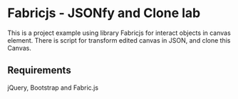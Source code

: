 # Fabricjs - JSONfy and Clone lab
This is a project example using library Fabricjs for interact objects in canvas element. There is script for transform edited canvas in JSON, and clone this Canvas.
 
 ## Requirements
 jQuery, Bootstrap and Fabric.js